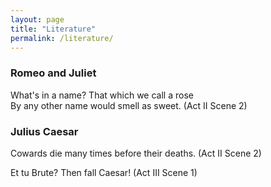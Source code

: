 ```yaml
---
layout: page
title: "Literature"
permalink: /literature/
---
```


### Romeo and Juliet

What's in a name? That which we call a rose  
By any other name would smell as sweet. (Act II Scene 2)

### Julius Caesar

Cowards die many times before their deaths. (Act II Scene 2)

Et tu Brute? Then fall Caesar! (Act III Scene 1)
